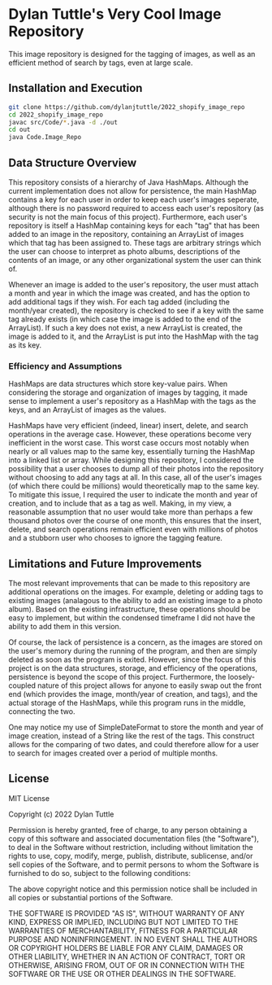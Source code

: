 # Dylan Tuttle's Very Cool Image Repository

This image repository is designed for the tagging of images, as well as an efficient method of search by tags, even at large scale.

## Installation and Execution

```bash
git clone https://github.com/dylanjtuttle/2022_shopify_image_repo
cd 2022_shopify_image_repo
javac src/Code/*.java -d ./out
cd out
java Code.Image_Repo
```

## Data Structure Overview

This repository consists of a hierarchy of Java HashMaps. Although the current implementation does not allow for persistence, the main HashMap contains a key for each user in order to keep each user's images seperate, although there is no password required to access each user's repository (as security is not the main focus of this project). Furthermore, each user's repository is itself a HashMap containing keys for each "tag" that has been added to an image in the repository, containing an ArrayList of images which that tag has been assigned to. These tags are arbitrary strings which the user can choose to interpret as photo albums, descriptions of the contents of an image, or any other organizational system the user can think of.

Whenever an image is added to the user's repository, the user must attach a month and year in which the image was created, and has the option to add additional tags if they wish. For each tag added (including the month/year created), the repository is checked to see if a key with the same tag already exists (in which case the image is added to the end of the ArrayList). If such a key does not exist, a new ArrayList is created, the image is added to it, and the ArrayList is put into the HashMap with the tag as its key.

### Efficiency and Assumptions

HashMaps are data structures which store key-value pairs. When considering the storage and organization of images by tagging, it made sense to implement a user's repository as a HashMap with the tags as the keys, and an ArrayList of images as the values.

HashMaps have very efficient (indeed, linear) insert, delete, and search operations in the average case. However, these operations become very inefficient in the worst case. This worst case occurs most notably when nearly or all values map to the same key, essentially turning the HashMap into a linked list or array. While designing this repository, I considered the possibility that a user chooses to dump all of their photos into the repository without choosing to add any tags at all. In this case, all of the user's images (of which there could be millions) would theoretically map to the same key. To mitigate this issue, I required the user to indicate the month and year of creation, and to include that as a tag as well. Making, in my view, a reasonable assumption that no user would take more than perhaps a few thousand photos over the course of one month, this ensures that the insert, delete, and search operations remain efficient even with millions of photos and a stubborn user who chooses to ignore the tagging feature.

## Limitations and Future Improvements

The most relevant improvements that can be made to this repository are additional operations on the images. For example, deleting or adding tags to existing images (analagous to the ability to add an existing image to a photo album). Based on the existing infrastructure, these operations should be easy to implement, but within the condensed timeframe I did not have the ability to add them in this version.

Of course, the lack of persistence is a concern, as the images are stored on the user's memory during the running of the program, and then are simply deleted as soon as the program is exited. However, since the focus of this project is on the data structures, storage, and efficiency of the operations, persistence is beyond the scope of this project. Furthermore, the loosely-coupled nature of this project allows for anyone to easily swap out the front end (which provides the image, month/year of creation, and tags), and the actual storage of the HashMaps, while this program runs in the middle, connecting the two.

One may notice my use of SimpleDateFormat to store the month and year of image creation, instead of a String like the rest of the tags. This construct allows for the comparing of two dates, and could therefore allow for a user to search for images created over a period of multiple months.

## License
MIT License

Copyright (c) 2022 Dylan Tuttle

Permission is hereby granted, free of charge, to any person obtaining a copy
of this software and associated documentation files (the "Software"), to deal
in the Software without restriction, including without limitation the rights
to use, copy, modify, merge, publish, distribute, sublicense, and/or sell
copies of the Software, and to permit persons to whom the Software is
furnished to do so, subject to the following conditions:

The above copyright notice and this permission notice shall be included in all
copies or substantial portions of the Software.

THE SOFTWARE IS PROVIDED "AS IS", WITHOUT WARRANTY OF ANY KIND, EXPRESS OR
IMPLIED, INCLUDING BUT NOT LIMITED TO THE WARRANTIES OF MERCHANTABILITY,
FITNESS FOR A PARTICULAR PURPOSE AND NONINFRINGEMENT. IN NO EVENT SHALL THE
AUTHORS OR COPYRIGHT HOLDERS BE LIABLE FOR ANY CLAIM, DAMAGES OR OTHER
LIABILITY, WHETHER IN AN ACTION OF CONTRACT, TORT OR OTHERWISE, ARISING FROM,
OUT OF OR IN CONNECTION WITH THE SOFTWARE OR THE USE OR OTHER DEALINGS IN THE
SOFTWARE.
